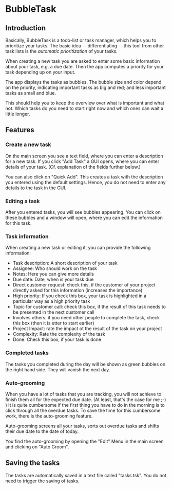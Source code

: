 # BubbleTask


## Introduction


Basically, BubbleTask is a todo-list or task manager, which helps you to prioritize your tasks. 
The basic idea -- differentiating -- this tool from other task lists is the *automatic prioritization* of your tasks. 

When creating a new task you are asked to enter some basic information about your task, e.g. a due date. Then the app computes a priority for your task depending up on your input. 

The app displays the tasks as bubbles. The bubble size and color depend on the priority, indicating important tasks as big and red; and less important tasks as small and blue. 

This should help you to keep the overview over what is important and what not. Which tasks do you need to start right now and which ones can wait a little longer. 


## Features

### Create a new task

On the main screen you see a text field, where you can enter a description for a new task. 
If you click "Add Task" a GUI opens, where you can enter details of your task. (Cf. explanation of the fields further below.)

You can also click on "Quick Add". This creates a task with the description you entered using the default settings. Hence, you do not need to enter any details to the task in the GUI. 


### Editing a task

After you entered tasks, you will see bubbles appearing. You can click on these bubbles and a window will open, where you can edit the information for this task.


### Task information

When creating a new task or editing it, you can provide the following information: 

- Task description: A short description of your task
- Assignee: Who should work on the task
- Notes: Here you can give more details
- Due date: Date, when is your task due
- Direct customer request: check this, if the customer of your project directly asked for this information (increases the importance)
- High priority: If you check this box, your task is highlighted in a particular way as a high priority task
- Topic for customer call: check this box, if the result of this task needs to be presented in the next customer call
- Involves others: if you need other people to complete the task, check this box (then it is etter to start earlier)
- Project Impact: rate the impact ot the result of the task on your project
- Complexity: Rate the complexity of the task
- Done: Check this box, if your task is done


### Completed tasks
The tasks you completed during the day will be shown as green bubbles on the right hand side. 
They will vanish the next day. 


### Auto-grooming

When you have a lot of tasks that you are tracking, you will not achieve to finish them all for the expected due date. (At least, that's the case for me ;-) )
It is quite cumbersome if the first thing you have to do in the morning is to click through all the overdue tasks. To save the time for this cumbersome work, there is the auto-grooming feature. 

Auto-grooming screens all your tasks, sorts out overdue tasks and shifts their due date to the date of today. 

You find the auto-grooming by opening the "Edit" Menu in the main screen and clicking on "Auto Groom".

## Saving the tasks

The tasks are automatically saved in a text file called "tasks.tsk". You do not need to trigger the saving of tasks. 






